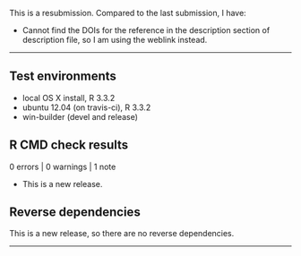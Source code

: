 This is a resubmission. Compared to the last submission, I have:

* Cannot find the DOIs for the reference in the description section of description file, so I am using the weblink instead.
---
## Test environments
* local OS X install, R 3.3.2
* ubuntu 12.04 (on travis-ci), R 3.3.2
* win-builder (devel and release)

## R CMD check results

0 errors | 0 warnings | 1 note

* This is a new release.

## Reverse dependencies

This is a new release, so there are no reverse dependencies.

---

